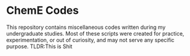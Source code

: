 # ChemE Codes

This repository contains miscellaneous codes written during my undergraduate studies. Most of these scripts were created for practice, experimentation, or out of curiosity, and may not serve any specific purpose.
TLDR:This is Shit